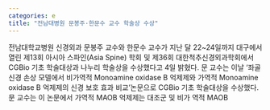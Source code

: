 ```yaml
---
categories: e
title: "전남대병원 문봉주·한문수 교수 학술상 수상"
---
```

전남대학교병원 신경외과 문봉주 교수와 한문수 교수가 지난 달 22~24일까지 대구에서 열린 제13회 아시아 스파인(Asia Spine) 학회 및 제36회 대한척추신경외과학회에서 CGBio 기초 학술대상과 나누리 학술상을 수상했다고 4일 밝혔다. 문 교수는 이날 ‘좌골 신경 손상 모델에서 비가역적 Monoamine oxidase B 억제제와 가역적 Monoamine oxidase B 억제제의 신경 보호 효과 비교’논문으로 CGBio 기초 학술대상을 수상했다.문 교수는 이 논문에서 가역적 MAOB 억제제는 대조군 및 비가 역적 MAOB